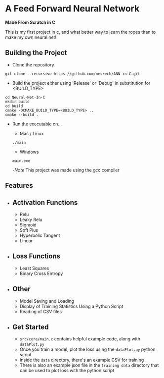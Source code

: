 # A Feed Forward Neural Network

**Made From Scratch in C**

This is my first project in c, and what better way to learn the ropes than to make my own neural net!



## Building the Project

- Clone the repository
```shell
git clone --recursive https://github.com/neskech/ANN-in-C.git
```
- Build the project either using 'Release' or 'Debug' in substitution for <BUILD_TYPE>
```shell
cd Neural-Net-In-C
mkdir build
cd build
cmake -DCMAKE_BUILD_TYPE=<BUILD_TYPE> ..
cmake --build .
```

- Run the executable on...

  - Mac / Linux 
  ```shell
  ./main
  ```
  - Windows
  ```shell
  main.exe
  ```

  -*Note* This project was made using the gcc compiler
  
## Features

- Activation Functions
  - 
   - Relu
   - Leaky Relu
   - Sigmoid
   - Soft Plus
   - Hyperbolic Tangent
   - Linear


- Loss Functions
  -
    - Least Squares
    - Binary Cross Entropy

- Other
  -
     -  Model Saving and Loading
     -  Display of Training Statistics Using a Python Script
     -  Reading of CSV files

- Get Started
  -
     - `src/core/main.c` contains helpful example code, along with `dataPlot.py`
     - Once you train a model, plot the loss using the `dataPlot.py` python script
     - inside the `data` directory, there's an example CSV for training 
     - There is also an example json file in the `training data` directory that can be used to plot loss with the python script
  
